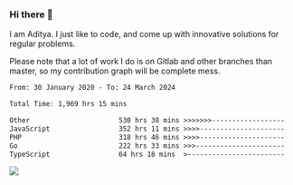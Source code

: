 ### Hi there 👋

I am Aditya. I just like to code, and come up with innovative solutions for regular problems.

Please note that a lot of work I do is on Gitlab and other branches than master, so my contribution graph will be complete mess.

<!--START_SECTION:waka-->

```txt
From: 30 January 2020 - To: 24 March 2024

Total Time: 1,969 hrs 15 mins

Other                      530 hrs 38 mins >>>>>>>------------------   26.95 %
JavaScript                 352 hrs 11 mins >>>>---------------------   17.88 %
PHP                        318 hrs 46 mins >>>>---------------------   16.19 %
Go                         222 hrs 33 mins >>>----------------------   11.30 %
TypeScript                 64 hrs 18 mins  >------------------------   03.27 %
```

<!--END_SECTION:waka-->

![](https://komarev.com/ghpvc/?username=BrainBuzzer)
